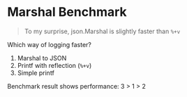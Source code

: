 # Marshal Benchmark

> To my surprise, json.Marshal is slightly faster than `%+v`

Which way of logging faster?

1. Marshal to JSON
2. Printf with reflection (`%+v`)
3. Simple printf

Benchmark result shows performance: 3 > 1 > 2

